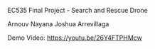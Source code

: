 EC535 Final Project - Search and Rescue Drone

Arnouv Nayana
Joshua Arrevillaga

Demo Video: https://youtu.be/26Y4FTPHMcw 
